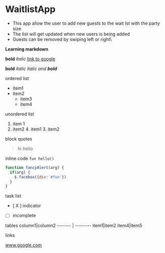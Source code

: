 # WaitlistApp

- This app allow the user to add new guests to the wait lst with the party size
- The list will get updated when new users is being added
- Guests can be removed by swiping left or right\


**Learning markdown**

**bold**
*italic*
[link to google](www.google.com)

__bold__
_italic_
*italic and **bold***


ordered list
* item1
* item2
  * item3
  * item4




unordered list
1. item 1
2. item2
    4. item1 
    3. item2




block quotes
> hi
> hello

inline code
`fun hello()`



```javascript
function fancyAlert(arg) {
  if(arg) {
    $.facebox({div:'#foo'})
  }
}
```

task list

- [ X ] indicator
- [ ]  incomplete



tables
column1|column2
------- | --------
item1|item2
item4|item5


links

www.google.com 
